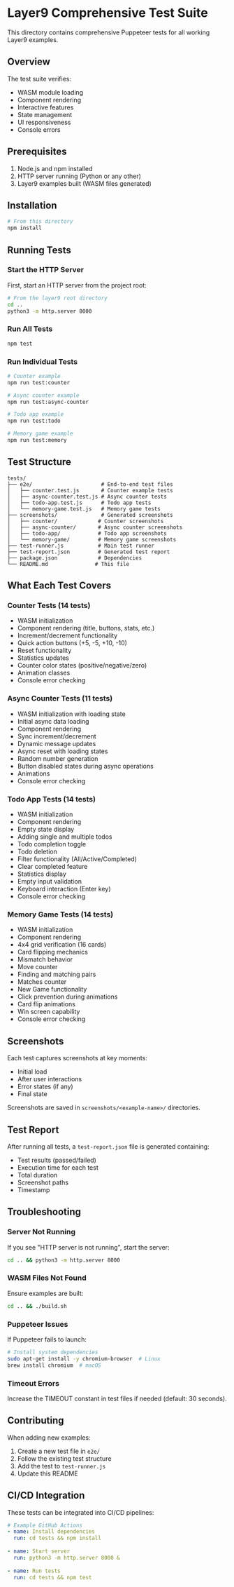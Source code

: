 # Layer9 Comprehensive Test Suite

This directory contains comprehensive Puppeteer tests for all working Layer9 examples.

## Overview

The test suite verifies:
- WASM module loading
- Component rendering
- Interactive features
- State management
- UI responsiveness
- Console errors

## Prerequisites

1. Node.js and npm installed
2. HTTP server running (Python or any other)
3. Layer9 examples built (WASM files generated)

## Installation

```bash
# From this directory
npm install
```

## Running Tests

### Start the HTTP Server

First, start an HTTP server from the project root:

```bash
# From the layer9 root directory
cd ..
python3 -m http.server 8000
```

### Run All Tests

```bash
npm test
```

### Run Individual Tests

```bash
# Counter example
npm run test:counter

# Async counter example
npm run test:async-counter

# Todo app example
npm run test:todo

# Memory game example
npm run test:memory
```

## Test Structure

```
tests/
├── e2e/                      # End-to-end test files
│   ├── counter.test.js       # Counter example tests
│   ├── async-counter.test.js # Async counter tests
│   ├── todo-app.test.js      # Todo app tests
│   └── memory-game.test.js   # Memory game tests
├── screenshots/              # Generated screenshots
│   ├── counter/             # Counter screenshots
│   ├── async-counter/       # Async counter screenshots
│   ├── todo-app/            # Todo app screenshots
│   └── memory-game/         # Memory game screenshots
├── test-runner.js           # Main test runner
├── test-report.json         # Generated test report
├── package.json             # Dependencies
└── README.md               # This file
```

## What Each Test Covers

### Counter Tests (14 tests)
- WASM initialization
- Component rendering (title, buttons, stats, etc.)
- Increment/decrement functionality
- Quick action buttons (+5, -5, +10, -10)
- Reset functionality
- Statistics updates
- Counter color states (positive/negative/zero)
- Animation classes
- Console error checking

### Async Counter Tests (11 tests)
- WASM initialization with loading state
- Initial async data loading
- Component rendering
- Sync increment/decrement
- Dynamic message updates
- Async reset with loading states
- Random number generation
- Button disabled states during async operations
- Animations
- Console error checking

### Todo App Tests (14 tests)
- WASM initialization
- Component rendering
- Empty state display
- Adding single and multiple todos
- Todo completion toggle
- Todo deletion
- Filter functionality (All/Active/Completed)
- Clear completed feature
- Statistics display
- Empty input validation
- Keyboard interaction (Enter key)
- Console error checking

### Memory Game Tests (14 tests)
- WASM initialization
- Component rendering
- 4x4 grid verification (16 cards)
- Card flipping mechanics
- Mismatch behavior
- Move counter
- Finding and matching pairs
- Matches counter
- New Game functionality
- Click prevention during animations
- Card flip animations
- Win screen capability
- Console error checking

## Screenshots

Each test captures screenshots at key moments:
- Initial load
- After user interactions
- Error states (if any)
- Final state

Screenshots are saved in `screenshots/<example-name>/` directories.

## Test Report

After running all tests, a `test-report.json` file is generated containing:
- Test results (passed/failed)
- Execution time for each test
- Total duration
- Screenshot paths
- Timestamp

## Troubleshooting

### Server Not Running
If you see "HTTP server is not running", start the server:
```bash
cd .. && python3 -m http.server 8000
```

### WASM Files Not Found
Ensure examples are built:
```bash
cd .. && ./build.sh
```

### Puppeteer Issues
If Puppeteer fails to launch:
```bash
# Install system dependencies
sudo apt-get install -y chromium-browser  # Linux
brew install chromium  # macOS
```

### Timeout Errors
Increase the TIMEOUT constant in test files if needed (default: 30 seconds).

## Contributing

When adding new examples:
1. Create a new test file in `e2e/`
2. Follow the existing test structure
3. Add the test to `test-runner.js`
4. Update this README

## CI/CD Integration

These tests can be integrated into CI/CD pipelines:

```yaml
# Example GitHub Actions
- name: Install dependencies
  run: cd tests && npm install
  
- name: Start server
  run: python3 -m http.server 8000 &
  
- name: Run tests
  run: cd tests && npm test
```